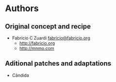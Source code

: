 Authors
=======

Original concept and recipe
---------------------------

 - Fabricio C Zuardi <fabricio@fabricio.org>
   - http://fabricio.org
   - http://mnmo.com


Aditional patches and adaptations
---------------------------------

 - Cândida